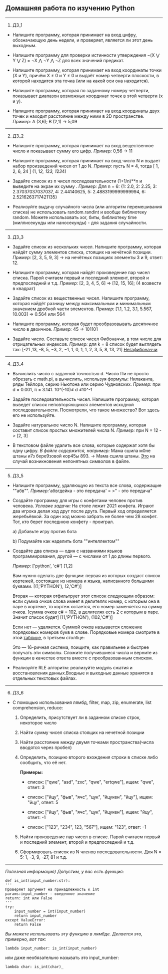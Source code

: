 ## Домашняя работа по изучению Python
___
1.  ДЗ_1 

* Напишите программу, которая принимает на вход цифру, обозначающую день недели, и проверяет, является ли этот день выходным. 

* Напишите программу для проверки истинности утверждения ¬(X ⋁ Y ⋁ Z) = ¬X ⋀ ¬Y ⋀ ¬Z для всех значений предикат.

* Напишите программу, которая принимает на вход координаты точки (X и Y), причём X ≠ 0 и Y ≠ 0 и выдаёт номер четверти плоскости, в которой находится эта точка (или на какой оси она находится).

* Напишите программу, которая по заданному номеру четверти, показывает диапазон возможных координат точек в этой четверти (x и y).

* Напишите программу, которая принимает на вход координаты двух точек и находит расстояние между ними в 2D пространстве. *Пример:* A (3,6); B (2,1) -> 5,09
___
2.  ДЗ_2

* Напишите программу, которая принимает на вход вещественное число и показывает сумму его цифр. *Пример:* 0,56 -> 11

* Напишите программу, которая принимает на вход число N и выдает набор произведений чисел от 1 до N. *Пример:* пусть N = 4, тогда [ 1, 2, 6, 24 ] (1, 1*2, 1*2*3, 1*2*3*4)

* Задайте список из n чисел последовательности (1+1/n)**n и выведите на экран их сумму . *Пример:* Для n = 6: {1: 2.0, 2: 2.25, 3: 2.37037037037037, 4: 2.44140625, 5: 2.4883199999999994, 6: 2.5216263717421135}

* Реализуйте выдачу случайного числа (или алгоритм перемешивания списка)
не использовать random.randint и вообще библиотеку random. Можете использовать xor, биты, библиотеку time (миллисекунды или наносекунды) - для задания случайности.
___
3.  ДЗ_3

* Задайте список из нескольких чисел. Напишите программу, которая найдёт сумму элементов списка, стоящих на нечётной позиции. *Пример:*  [2, 3, 5, 9, 3] -> на нечётных позициях элементы 3 и 9, ответ: 12.

* Напишите программу, которая найдёт произведение пар чисел списка. Парой считаем первый и последний элемент, второй и предпоследний и т.д. *Пример:* [2, 3, 4, 5, 6] => [12, 15, 16]; (4 возвести в квадрат)

* Задайте список из вещественных чисел. Напишите программу, которая найдёт разницу между максимальным и минимальным значением дробной части элементов. *Пример:* [1.1, 1.2, 3.1, 5.567, 10.003] => 0.564 или 564

* Напишите программу, которая будет преобразовывать десятичное число в двоичное. *Пример:* 45 -> 101101

* Задайте число. Составьте список чисел Фибоначчи, в том числе для отрицательных индексов. *Пример:* для k = 8 список будет выглядеть так: [-21 ,13, -8, 5, −3, 2, −1, 1, 0, 1, 1, 2, 3, 5, 8, 13, 21] [Негафибоначчи](https://clck.ru/sH87m)

___
4.  ДЗ_4

* Вычислить число c заданной точностью d. Число Пи не просто обрезать с math.pi, а вычислить, используя формулы: Нилаканта, ряды Тейлора, серию Ньютона или серию Чудновских.
*Пример:* при d = 0.001, π = 3.141.    10^(-10)≤ d ≤10^-1

* Задайте последовательность чисел. Напишите программу, которая выведет список неповторяющихся элементов исходной последовательности. 
Посмотрели, что такое множество? Вот здесь его не используйте.

* Задайте натуральное число N. Напишите программу, которая составит список простых множителей числа N.
*Пример:* при N = 12 -> [2, 3]

* В текстовом файле удалить все слова, которые содержат хотя бы одну цифру. 
*В файле содержится, например:*
Мама сшила м0не штаны и7з бере9зовой кор45ы 893. -> Мама сшила штаны.
[Это](https://zen.yandex.ru/suite/a6424a0f-4fdb-44a1-95a0-9945e6f0a699) на случай возникновения непонятных символов в файле.
___
5.  ДЗ_5

* Напишите программу, удаляющую из текста все слова, содержащие ""абв"".
*Пример:*'абвгдейка - это передача' = >" - это передача"

* Создайте программу для игры с конфетами человек против человека.
*Условие задачи:* На столе лежит 2021 конфета. Играют два игрока делая ход друг после друга. Первый ход определяется жеребьёвкой. За один ход можно забрать не более чем 28 конфет. Тот, кто берет последнюю конфету - проиграл.

    a) Добавьте игру против бота

    b) Подумайте как наделить бота ""интеллектом""

* Создайте два списка — один с названиями языков программирования, другой — с числами от 1 до длины первого.

    *Пример:*
    ['python', 'c#']
    [1,2]
    
    Вам нужно сделать две функции: первая из которых создаст список кортежей, состоящих из номера и языка, написанного большими буквами. [(1,'PYTHON'), (2,'C#')]
    
    Вторая — которая отфильтрует этот список следующим образом: если сумма очков слова имеет в делителях номер, с которым она в паре в кортеже, то кортеж остается, его номер заменяется на сумму очков.
    [сумма очков c# = 102, в делителях есть 2 с которым в паре. Значит список будет] [(1,'PYTHON'), (102,'C#')]

    Если нет — удаляется. Суммой очков называется сложение порядковых номеров букв в слове. Порядковые номера смотрите в этой [таблице](https://www.charset.org/utf-8), в третьем столбце:
    
    Это — 16-ричная система, поищите, как правильнее и быстрее получать эти символы. Cложите получившиеся числа и верните из функции в качестве ответа вместе с преобразованным списком.

* Реализуйте RLE алгоритм: реализуйте модуль сжатия и восстановления данных.Входные и выходные данные хранятся в отдельных текстовых файлах.
___
6.  ДЗ_6

* С помощью использования лямбд, filter, map, zip, enumerate, list comprehension, reduce:
    1. Определить, присутствует ли в заданном списке строк, некоторое число
    2. Найти сумму чисел списка стоящих на нечетной позиции
    3. Найти расстояние между двумя точками пространства(числа вводятся через пробел)
    4. Определить, позицию второго вхождения строки в списке либо сообщить, что её нет.

        **Примеры:**
        - список: ["qwe", "asd", "zxc", "qwe", "ertqwe"], ищем: "qwe", ответ: 3
        - список: ["йцу", "фыв", "ячс", "цук", "йцукен", "йцу"], ищем: "йцу", ответ: 5
        - список: ["йцу", "фыв", "ячс", "цук", "йцукен"], ищем: "йцу", ответ: -1
  
        - список: ["123", "234", 123, "567"], ищем: "123", ответ: -1 

    5. Найти произведение пар чисел в списке. Парой считаем первый и последний элемент, второй и предпоследний и т.д.

    6. Сформировать список из  N членов последовательности. Для N = 5: 1, -3, 9, -27, 81 и т.д.
---
_Полезная информация) Допустим, у вас есть функция:_

    def is_int(input_number:str):
    '''
    Проверяет аргумент на принадлежность к int
    params:input_number - введенное значение
    return: int или False
    '''
    try:
        input_number = int(input_number)
        return input_number
    except ValueError:
        return False
_Вы можете использовать эту функцию в лямбде. Делается это, примерно, вот так:_

    lambda input_number: is_int(input_number)

или даже необязательно называть это input_number: 
    
    lambda char: is_int(char)_



